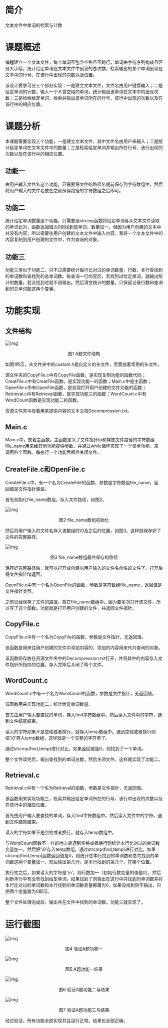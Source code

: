 # 简介

文本文件中单词的检索与计数

# 课题概述

编程建立一个文本文件，每个单词不包含空格且不跨行，单词由字符序列构成且区分大小写，统计给定单词在文本文件中出现的总次数，检索输出的某个单词出现在文本中的行号、在该行中出现的次数以及位置。

该设计要求可分三个部分实现：一是建立文本文件，文件名由用户键盘输入；二是给定单词的计数，输入一个不含空格的单词，统计输出该单词在文本中的出现次数；三是检索给定单词，检索并输出该单词所在的行号、该行中出现的次数以及在该行中的相应位置。

# 课题分析

本课题需要实现三个功能，一是建立文本文件，其中文件名由用户来输入；二是统计给定单词在文本文件中的数量；三是检索给定单词并输出所在行号、该行出现的次数以及在该行中的相应位置。

## 功能一

由用户输入文件名这个功能，只需要将文件的路径名提前保存到字符数组中，然后将用户输入的文件名放在之前保存路径的字符数组之后即可。

## 功能二

统计给定单词数量这个功能，只需要用strcmp函数将给定单词与从文本文件读取的单词比对，函数返回值为0则找到该单词，数量加一。但因为用户创建的文本中并没有内容，所以需要往用户创建的文本文件中输入内容。我将一个文本文件中的内容复制到用户创建的文件中，作为查询的对象。

## 功能三

功能三类似于功能二，只不过需要统计每行比对过的单词数量、行数、本行查找到的单词数和查找到的总单词数。每查询一行内容后，若找到过给定单词，就输出统计的数量。若没找到过就不用输出。然后清空统计的数量，只保留记录行数和查询到的总单词数这两个变量。

# 功能实现

## 文件结构

![img](/截图/clip_image001.jpg)

<center>图1 A题文件结构</center>

如图1所示，头文件夹中的custom.h是自定义的头文件，里面放着常用的头文件。

源文件夹的CopyFile.c中有CopyFile函数，是实现复制功能的函数代码；CreatFile.c中有CreatFile函数，是实现功能一的函数；Main.c中是主函数；OpenFile.c中有OpenFile函数，是实现打开用户创建的文件功能的函数；Retrieval.c中有Retrieval函数，是实现功能三的函数；WordCount.c中有WordCount函数是实现功能二的函数。

资源文件夹中放着用来提供内容的文本文档Decompression.txt。

## Main.c

Main.c中，放着主函数。主函数定义了文件指针fp和存放文件路径的字符数组file_name用来给其他功能提供参数，并通过while循环实现了一个菜单功能，来调用各个函数。每执行一个功能后都会关闭文件。

## CreateFile.c和OpenFile.c

CreateFile.c中，有一个名为CreateFile的函数，参数是字符数组file_name，返回值是文件指针类型。

首先初始化file_name数组，存入文件路径，如图2。

![img](/截图/clip_image003.png)

<center>图2 file_name数组初始化</center>

然后将用户输入的文件名存入该数组的\0及之后的位置，如图3。这样就保存好了文件的完整路径。

![img](/截图/clip_image005.png)

<center>图3 file_name数组最终保存的路径</center>

保存好完整路径后，就可以打开或创建以用户输入的文件名命名的文件了。打开后将文件指针fp返回。

OpenFile.c中有一个名为OpenFile的函数，参数是字符数组file_name，返回值是文件指针类型。

之前已经保存了文件的路径，放在file_name数组中。因为要多次打开该文件，所以写了这个函数。功能就是打开用户创建的文件，并返回文件指针。

## CopyFile.c

CopyFile.c中有一个名为CopyFile的函数，参数是文件指针，无返回值。

该函数是用来往用户创建的文件中添加内容的，添加的内容用来作为查询的对象。

该函数将存放在资源文件夹中的Decompression.txt打开，并将其中的内容存入文件指针所指向的位置。存入完毕后关闭了两个文件。

## WordCount.c

WordCount.c中有一个名为WordCount的函数，参数是文件指针，无返回值。

该函数用来实现功能二，统计给定单词数量。

首先由用户输入要查找的单词，存入find字符数组中。然后读入文件中的字符，遇到文件结尾结束。

读入的字符如果不是空格或者换行，就存入temp数组中。遇到空格或者换行则把’\0’存入temp数组，这样就是一个完整的字符串了。

通过strcmp(find,temp)进行对比，如果返回值是0，则找到了一个单词。

整个文件读完后，输出查找到的单词总数，然后关闭文件。这样就实现了功能二。

## Retrieval.c

Retrieval.c中有一个名为Retrieval的函数，参数是文件指针，无返回值。

该函数用来实现功能三，检索并输出给定单词所在的行号、该行中出现的次数以及在该行中的相应位置。

首先由用户输入要查找的单词，存入find字符数组中。然后读入文件中的字符，遇到文件结尾结束。

读入的字符如果不是空格或者换行，就存入temp数组中。

与WordCount函数不一样的地方是遇到空格或者换行则统计本行比对过的单词数变量加一，然后把’\0’存入temp数组，通过strcmp(find,temp)进行对比。如果strcmp(find,temp)函数返回值是0，则统计在本行找到的单词数和总共找到的单词数这两个变量加一，然后输出第几行，是本行找到的第几个，在哪个位置。

执行完之后，如果读入的字符是’\n’，则行数加一（初始行数变量的值是0），然后判断本行中有没有找到给定单词，如果找到了则输出在这行中共找到的单词数并将本行比对过的单词数和本行找到的单词数变量都置为0，如果没找到则不输出，只把两个变量置为0即可。

整个文件处理完成后，输出共在文件中找到的单词数。功能三就实现了。

# 运行截图

![img](/截图/clip_image007.jpg)

<center>图4 验证A题功能一</center>

 

![img](/截图/clip_image009.jpg)

<center>图5 A题功能一结果</center>

 

![img](/截图/clip_image011.jpg)

<center>图6 验证A题功能二与结果</center>

 

![img](/截图/clip_image013.jpg)

<center>图7 验证A题功能三与结果</center>

经过验证，所有功能全部实现并且运行正常。结果也全部正确。